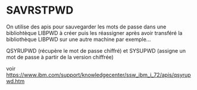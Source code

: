 # SAVRSTPWD
On utilise des apis pour sauvegarder les mots de passe dans une bibliohtèque LIBPWD à créer puis les réassigner après avoir transféré la bibliothèque LIBPWD sur une autre machine par exemple...

QSYRUPWD (récupère le mot de passe chiffré) 
et SYSUPWD (assigne un mot  de passe à partir de la version chiffrée)

voir https://www.ibm.com/support/knowledgecenter/ssw_ibm_i_72/apis/qsyrupwd.htm

